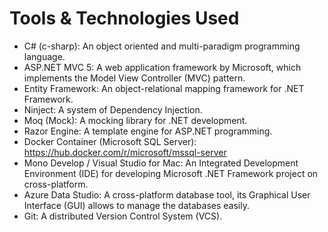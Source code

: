 # Tools & Technologies Used

* C# (c-sharp): An object oriented and multi-paradigm programming language.
* ASP.NET MVC 5: A web application framework by Microsoft, which implements the Model View Controller (MVC) pattern.
* Entity Framework: An object-relational mapping framework for .NET Framework.
* Ninject: A system of Dependency Injection.
* Moq (Mock): A mocking library for .NET development.
* Razor Engine: A template engine for ASP.NET programming.
* Docker Container (Microsoft SQL Server): https://hub.docker.com/r/microsoft/mssql-server
* Mono Develop / Visual Studio for Mac: An Integrated Development Environment (IDE) for developing Microsoft .NET Framework project on cross-platform.
* Azure Data Studio: A cross-platform database tool, its Graphical User Interface (GUI) allows to manage the databases easily.
* Git: A distributed Version Control System (VCS).